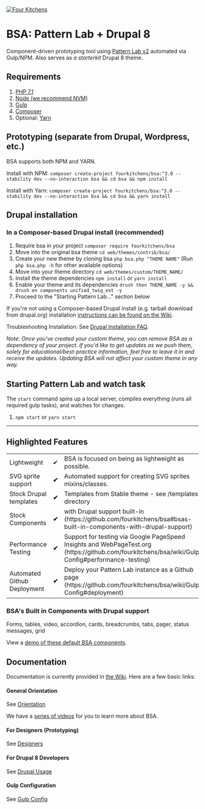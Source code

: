 [![Four Kitchens](https://img.shields.io/badge/4K-Four%20Kitchens-35AA4E.svg)](https://fourkitchens.com/)

# BSA: Pattern Lab + Drupal 8

Component-driven prototyping tool using [Pattern Lab v2](http://patternlab.io/) automated via Gulp/NPM. Also serves as _a starterkit_ Drupal 8 theme.

## Requirements

1.  [PHP 7.1](http://www.php.net/)
2.  [Node (we recommend NVM)](https://github.com/creationix/nvm)
3.  [Gulp](http://gulpjs.com/)
4.  [Composer](https://getcomposer.org/)
5.  Optional: [Yarn](https://github.com/yarnpkg/yarn)

## Prototyping (separate from Drupal, Wordpress, etc.)

BSA supports both NPM and YARN.

Install with NPM:
`composer create-project fourkitchens/bsa:^3.0 --stability dev --no-interaction bsa && cd bsa && npm install`

Install with Yarn:
`composer create-project fourkitchens/bsa:^3.0 --stability dev --no-interaction bsa && cd bsa && yarn install`

## Drupal installation

### In a Composer-based Drupal install (recommended)

1. Require bsa in your project `composer require fourkitchens/bsa`
2. Move into the original bsa theme `cd web/themes/contrib/bsa/`
3. Create your new theme by cloning bsa `php bsa.php "THEME NAME"` (Run `php bsa.php -h` for other available options)
4. Move into your theme directory `cd web/themes/custom/THEME_NAME/`
5. Install the theme dependencies `npm install` or `yarn install`
6. Enable your theme and its dependencies `drush then THEME_NAME -y && drush en components unified_twig_ext -y`
7. Proceed to the "Starting Pattern Lab…" section below

If you're not using a Composer-based Drupal install (e.g. tarball download from drupal.org) installation [instructions can be found on the Wiki](https://github.com/fourkitchens/bsa/wiki/Installation).

Troubleshooting Installation: See [Drupal Installation FAQ](https://github.com/fourkitchens/bsa/wiki/Installation#drupal-installation-faq).

_Note: Once you've created your custom theme, you can remove BSA as a dependency of your project. If you'd like to get updates as we push them, solely for educational/best-practice information, feel free to leave it in and receive the updates. Updating BSA will not affect your custom theme in any way._

## Starting Pattern Lab and watch task

The `start` command spins up a local server, compiles everything (runs all required gulp tasks), and watches for changes.

1.  `npm start` or `yarn start`

---

## Highlighted Features

<table><tbody>
<tr><td>Lightweight</td><td>✔</td><td>BSA is focused on being as lightweight as possible.</td></tr>
<tr><td>SVG sprite support </td><td><strong>✔</strong></td><td>Automated support for creating SVG sprites mixins/classes.</td></tr>
<tr><td>Stock Drupal templates </td><td><strong>✔</strong></td><td>Templates from Stable theme - see /templates directory</td></tr>
<tr><td>Stock Components </td><td><strong>✔</strong></td><td>with Drupal support built-in (https://github.com/fourkitchens/bsa#bsas-built-in-components-with-drupal-support)</td></tr>
<tr><td>Performance Testing </td><td><strong>✔</strong></td><td>Support for testing via Google PageSpeed Insights and WebPageTest.org (https://github.com/fourkitchens/bsa/wiki/Gulp-Config#performance-testing)</td></tr>
<tr><td>Automated Github Deployment </td><td><strong>✔</strong></td><td>Deploy your Pattern Lab instance as a Github page (https://github.com/fourkitchens/bsa/wiki/Gulp-Config#deployment)</td></tr>
</tbody></table>

<h3 id="components">BSA's Built in Components with Drupal support</h3>
Forms, tables, video, accordion, cards, breadcrumbs, tabs, pager, status messages, grid

View a [demo of these default BSA components](https://fourkitchens.github.io/bsa/pattern-lab/public/).

## Documentation

Documentation is currently provided in [the Wiki](https://github.com/fourkitchens/bsa/wiki). Here are a few basic links:

#### General Orientation

See [Orientation](https://github.com/fourkitchens/bsa/wiki/Orientation)

We have a [series of videos](https://www.youtube.com/playlist?list=PLO9S6JjNqWsGMQLDfE8Ekt0ryrGa3g4km) for you to learn more about BSA.

#### For Designers (Prototyping)

See [Designers](https://github.com/fourkitchens/bsa/wiki/For-Designers)

#### For Drupal 8 Developers

See [Drupal Usage](https://github.com/fourkitchens/bsa/wiki/Drupal-Usage)

#### Gulp Configuration

See [Gulp Config](https://github.com/fourkitchens/bsa/wiki/Gulp-Config)
